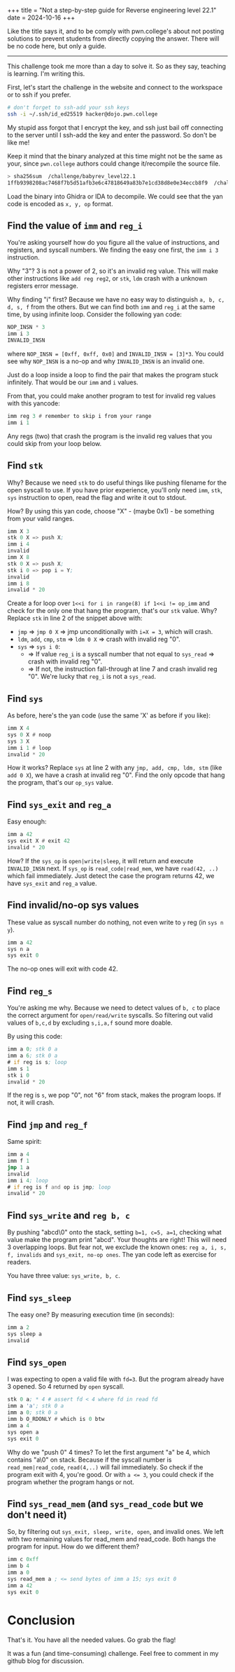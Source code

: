 +++
title = "Not a step-by-step guide for Reverse engineering level 22.1"
date = 2024-10-16
+++

Like the title says it, and to be comply with pwn.college's about not posting solutions
to prevent students from directly copying the answer. There will be no code here, but
only a guide.

---

This challenge took me more than a day to solve it. So as they say, teaching is learning.
I'm writing this.

First, let's start the challenge in the website and connect to the workspace or to ssh
if you prefer.
```bash
# don't forget to ssh-add your ssh keys
ssh -i ~/.ssh/id_ed25519 hacker@dojo.pwn.college
```

My stupid ass forgot that I encrypt the key, and ssh just bail off connecting to the server
until I ssh-add the key and enter the password. So don't be like me!

Keep it mind that the binary analyzed at this time might not be the same as your, since `pwn.college`
authors could change it/recompile the source file.

```bash
> sha256sum  /challenge/babyrev_level22.1
1ffb9398208ac7468f7b5d51afb3e6c47818649a83b7e1cd38d8e0e34eccb8f9  /challenge/babyrev_level22.1
```

Load the binary into Ghidra or IDA to decompile. We could see that the yan code is encoded as `x, y, op`
format.

## Find the value of `imm` and `reg_i`

You're asking yourself how do you figure all the value of instructions, and registers, and syscall numbers.
We finding the easy one first, the `imm i 3` instruction.

Why "3"? 3 is not a power of 2, so it's an invalid reg value. This will make other instructions like
`add reg reg2`, or `stk`, `ldm` crash with a unknown registers error message.

Why finding "i" first? Because we have no easy way to distinguish `a, b, c, d, s, f` from the others.
But we can find both `imm` and `reg_i` at the same time, by using infinite loop. Consider the following
yan code:
```asm
NOP_INSN * 3
imm i 3
INVALID_INSN
```

where `NOP_INSN = [0xff, 0xff, 0x0]` and `INVALID_INSN = [3]*3`. You could see why `NOP_INSN` is a no-op
and why `INVALID_INSN` is an invalid one.

Just do a loop inside a loop to find the pair that makes the program stuck infinitely. That would be
our `imm` and `i` values.

From that, you could make another program to test for invalid reg values with this yancode:
```asm
imm reg 3 # remember to skip i from your range
imm i 1
```

Any regs (two) that crash the program is the invalid reg values that you could skip from your loop below.

## Find `stk`

Why? Because we need `stk` to do useful things like pushing filename for the open syscall to use.
If you have prior experience, you'll only need `imm`, `stk`, `sys` instruction to open, read
the flag and write it out to stdout.

How? By using this yan code, choose "X" - (maybe 0x1) - be something from your valid ranges.
```asm
imm X 3
stk 0 X => push X;
imm i 4
invalid
imm X 8
stk 0 X => push X;
stk i 0 => pop i = Y;
invalid
imm i 8
invalid * 20
```

Create a for loop over `1<<i for i in range(8) if 1<<i != op_imm` and check for the only one
that hang the program, that's our `stk` value. Why? Replace `stk` in line 2 of the snippet above with:
* `jmp` => `jmp 0 X` => jmp unconditionally with `i=X = 3`, which will crash.
* `ldm`, `add`, `cmp`, `stm` => `ldm 0 X` => crash with invalid reg "0".
* `sys` => `sys i 0`:
  + => If value `reg_i` is a syscall number that not equal to `sys_read` => crash with invalid reg "0".
  + => If not, the instruction fall-through at line 7 and crash invalid reg "0".
  We're lucky that `reg_i` is not a `sys_read`.

## Find `sys`

As before, here's the yan code (use the same 'X' as before if you like):
```asm
imm X 4
sys 0 X # noop
sys 3 X
imm i 1 # loop
invalid * 20
```

How it works? Replace `sys` at line 2 with any `jmp, add, cmp, ldm, stm` (like `add 0 X`),
we have a crash at invalid reg "0".
Find the only opcode that hang the program, that's our `op_sys` value.

## Find `sys_exit` and `reg_a`

Easy enough:
```asm
imm a 42
sys exit X # exit 42
invalid * 20
```

How? If the `sys_op` is `open|write|sleep`, it will return and execute `INVALID_INSN` next.
If `sys_op` is `read_code|read_mem`, we have `read(42, ..)` which fail immediately.
Just detect the case the program returns 42, we have `sys_exit` and `reg_a` value.

## Find invalid/no-op sys values

These value as syscall number do nothing, not even write to `y` reg (in `sys n y`).
```asm
imm a 42
sys n a
sys exit 0
```

The no-op ones will exit with code 42.

## Find `reg_s`

You're asking me why. Because we need to detect values of `b, c` to place the
correct argument for `open/read/write` syscalls. So filtering out valid values
of `b,c,d` by excluding `s,i,a,f` sound more doable.

By using this code:
```asm
imm a 0; stk 0 a
imm a 6; stk 0 a
# if reg is s; loop
imm s 1
stk i 0
invalid * 20
```

If the reg is `s`, we pop "0", not "6" from stack, makes the program loops.
If not, it will crash.

## Find `jmp` and `reg_f`

Same spirit:
```asm
imm a 4
imm f 1
jmp 1 a
invalid
imm i 4; loop
# if reg is f and op is jmp; loop
invalid * 20
```

## Find `sys_write` and `reg b, c`

By pushing "abcd\0" onto the stack, setting `b=1, c=5, a=1`,
checking what value make the program print "abcd".
Your thoughts are right! This will need 3 overlapping loops.
But fear not, we exclude the known ones: `reg a, i, s, f, invalids`
and `sys_exit, no-op ones`. The yan code left as exercise for readers.

You have three value: `sys_write, b, c`.

## Find `sys_sleep`

The easy one? By measuring execution time (in seconds):
```asm
imm a 2
sys sleep a
invalid
```

## Find `sys_open`

I was expecting to open a valid file with `fd=3`. But the program already have 3 opened. So 4 returned by `open` syscall.

```asm
stk 0 a; * 4 # assert fd < 4 where fd in read fd
imm a 'a'; stk 0 a
imm a 0; stk 0 a
imm b O_RDONLY # which is 0 btw
imm a 4
sys open a
sys exit 0
```

Why do we "push 0" 4 times? To let the first argument "a" be 4, which contains "a\0" on stack.
Because if the syscall number is `read_mem|read_code`, `read(4,..)` will fail immediately.
So check if the program exit with 4, you're good.
Or with `a <= 3`, you could check if the program whether the program hangs or not.

## Find `sys_read_mem` (and `sys_read_code` but we don't need it)
So, by filtering out `sys_exit, sleep, write, open`, and invalid ones.
We left with two remaining values for read_mem and read_code. Both hangs the
program for input. How do we different them?
```asm
imm c 0xff
imm b 4
imm a 0
sys read_mem a ; <= send bytes of imm a 15; sys exit 0
imm a 42
sys exit 0
```

# Conclusion

That's it. You have all the needed values. Go grab the flag!

It was a fun (and time-consuming) challenge.
Feel free to comment in my github blog for discussion.


